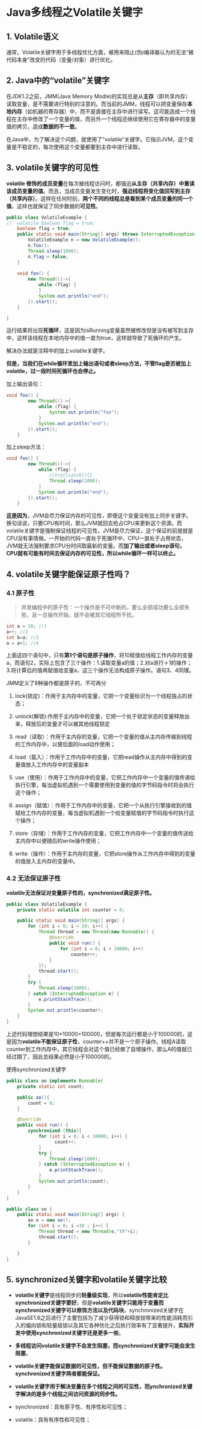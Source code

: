 # Java多线程之Volatile关键字

## 1. Volatile语义

通常，Volatile关键字用于多线程优化方面，被用来阻止(伪)编译器认为的无法“被代码本身”改变的代码（变量/对象）进行优化。

## 2. Java中的“volatile”关键字

在JDK1.2之前，JMM(Java Memory Modle)的实现总是从**主存**（即共享内存）读取变量，是不需要进行特别的注意的。而当前的JMM，线程可以把变量保存**本地内存**（如机器的寄存器）中，而不是直接在主存中进行读写。这可能造成一个线程在主存中修改了一个变量的值，而另外一个线程还继续使用它在寄存器中的变量值的拷贝，造成**数据的不一致**。

在Java中，为了解决这个问题，就使用了“volatile”关键字。它指示JVM，这个变量是不稳定的，每次使用这个变量都要到主存中进行读取。

## 3. volatile关键字的可见性

**volatile 修饰的成员变量**在每次被线程访问时，都强迫**从主存（共享内存）中重读该成员变量的值**。而且，当成员变量发生变化时，**强迫线程将变化值回写到主存（共享内存）**。这样在任何时刻，**两个不同的线程总是看到某个成员变量的同一个值**，这样也就保证了同步数据的**可见性**。

```java
public class VolatileExample {
//  volatile boolean flag = true;
    boolean flag = true;
	public static void main(String[] args) throws InterruptedException {
		VolatileExample n = new VolatileExample();
		n.foo();
		Thread.sleep(1000);
		n.flag = false;
	}
	
	void foo() {
		new Thread(()->{
			while (flag) {
            }
			System.out.println("end");
		}).start();
	}

}	
```

运行结果将出现**死循环**，这是因为isRunning变量虽然被修改但是没有被写到主存中，这样该线程在本地内存中的值一直为true，这样就导致了死循环的产生。

解决办法就是注释中的加上volatile关键字。

**但是，当我们在while循环里加上输出语句或者sleep方法，不管flag是否被加上volatile，过一段时间死循环也会停止。**

加上输出语句：

```java
void foo() {
		new Thread(()->{
			while (flag) {
                System.out.println("foo");
            }
			System.out.println("end");
		}).start();
	}
```

加上sleep方法：

```java
void foo() {
		new Thread(()->{
			while (flag) {
                //try{}catch(){}
                Thread.sleep(1000);
            }
			System.out.println("end");
		}).start();
	}
```

**这是因为**，JVM会尽力保证内存的可见性，即便这个变量没有加上同步关键字。换句话说，只要CPU有时间，那么JVM就回去抢占CPU来更新这个资源。而volatile关键字是强制保证线程的可见性，JVM是尽力保证，这个保证的前提就是CPU没有事情做。一开始的代码一直处于死循环中，CPU一直处于占用状态，JVM就无法强制要求CPU分时间取最新的变量。而**加了输出或者sleep语句，CPU就有可能有时间去保证内存的可见性，所以while循环一样可以终止。**

## 4. volatile关键字能保证原子性吗？

### 4.1 原子性

> 并发编程中的原子性：一个操作是不可中断的，要么全部成功要么全部失败，且一旦操作开始，就不会被其它线程所干扰。

```java
int a = 10; //1
a++; //2
int b=a; //3
a = a+1; //4
```

上面这四个语句中，只有**第1个语句是原子操作**，将10赋值给线程工作内存的变量a，而语句2，实际上包含了三个操作：1.读取变量a的值；2.对a进行＋1的操作；3.将计算后的值再赋值给变量a，这三个操作无法构成原子操作。语句3、4同理。

JMM定义了8种操作都是原子的，不可再分

1. lock(锁定)：作用于主内存中的变量，它把一个变量标识为一个线程独占的状态；

2. unlock(解锁):作用于主内存中的变量，它把一个处于锁定状态的变量释放出来，释放后的变量才可以被其他线程锁定

3. read（读取）：作用于主内存的变量，它把一个变量的值从主内存传输到线程的工作内存中，以便后面的load动作使用；

4. load（载入）：作用于工作内存中的变量，它把read操作从主内存中得到的变量值放入工作内存中的变量副本
5. use（使用）：作用于工作内存中的变量，它把工作内存中一个变量的值传递给执行引擎，每当虚拟机遇到一个需要使用到变量的值的字节码指令时将会执行这个操作；
6. assign（赋值）：作用于工作内存中的变量，它把一个从执行引擎接收到的值赋给工作内存的变量，每当虚拟机遇到一个给变量赋值的字节码指令时执行这个操作；
7. store（存储）：作用于工作内存的变量，它把工作内存中一个变量的值传送给主内存中以便随后的write操作使用；
8. write（操作）：作用于主内存的变量，它把store操作从工作内存中得到的变量的值放入主内存的变量中。

### 4.2 无法保证原子性

**volatile无法保证对变量原子性的，synchronized满足原子性。**

```java
public class VolatileExample {
    private static volatile int counter = 0;

    public static void main(String[] args) {
        for (int i = 0; i < 10; i++) {
            Thread thread = new Thread(new Runnable() {
                @Override
                public void run() {
                    for (int i = 0; i < 10000; i++)
                        counter++;
                }
            });
            thread.start();
        }
        try {
            Thread.sleep(1000);
        } catch (InterruptedException e) {
            e.printStackTrace();
        }
        System.out.println(counter);
    }
}
```

上述代码理想结果是10*10000=100000，但是每次运行都是小于100000的，这是因为**volatile不能保证原子性**，counter++并不是一个原子操作。线程A读取counter到工作内存中，其它线程会对这个值已经做了自增操作，那么A的值就已经过期了，因此总结果必然是小于100000的。

使用synchronized关键字

```java
public class ao implements Runnable{
    private static int count;

    public ao(){
        count = 0;
    }

    @Override
    public void run() {
        synchronized (this){
            for (int i = 0; i < 10000; i++) {
                  count++;
            }
            try {
                Thread.sleep(1000);
            } catch (InterruptedException e) {
                e.printStackTrace();
            }
            System.out.println(count);
        }
    }
}

public class vo {
    public static void main(String[] args) {
        ao o = new ao();
        for (int i = 0; i <10 ; i++) {
            Thread thread = new Thread(o,"th"+i);
            thread.start();
        }

    }
}
```

## 5. synchronized关键字和volatile关键字比较

- **volatile关键字**是线程同步的**轻量级实现**，所以**volatile性能肯定比synchronized关键字要好**。但是**volatile关键字只能用于变量而synchronized关键字可以修饰方法以及代码块**。synchronized关键字在JavaSE1.6之后进行了主要包括为了减少获得锁和释放锁带来的性能消耗而引入的偏向锁和轻量级锁以及其它各种优化之后执行效率有了显著提升，**实际开发中使用synchronized关键字还是更多一些**。
- **多线程访问volatile关键字不会发生阻塞，而synchronized关键字可能会发生阻塞**。
- **volatile关键字能保证数据的可见性，但不能保证数据的原子性。synchronized关键字两者都能保证。**
- **volatile关键字用于解决变量在多个线程之间的可见性，而ynchronized关键字解决的是多个线程之间访问资源的同步性。**

- synchronized：具有原子性、有序性和可见性；
- volatile：具有有序性和可见性；